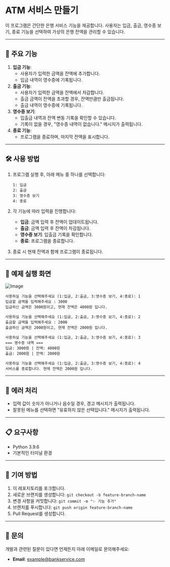 # ATM 서비스 만들기

이 프로그램은 간단한 은행 서비스 기능을 제공합니다. 사용자는 입금, 출금, 영수증 보기, 종료 기능을 선택하여 가상의 은행 잔액을 관리할 수 있습니다.

---

## 📂 주요 기능

1. **입금 기능**:
    - 사용자가 입력한 금액을 잔액에 추가합니다.
    - 입금 내역이 영수증에 기록됩니다.
2. **출금 기능**:
    - 사용자가 입력한 금액을 잔액에서 차감합니다.
    - 출금 금액이 잔액을 초과할 경우, 잔액만큼만 출금됩니다.
    - 출금 내역이 영수증에 기록됩니다.
3. **영수증 보기**:
    - 입출금 내역과 잔액 변동 기록을 확인할 수 있습니다.
    - 기록이 없을 경우, "영수증 내역이 없습니다." 메시지가 출력됩니다.
4. **종료 기능**:
    - 프로그램을 종료하며, 마지막 잔액을 표시합니다.

---

## 🛠️ 사용 방법

1. 프로그램 실행 후, 아래 메뉴 중 하나를 선택합니다:
    
    ```
    1: 입금
    2: 출금
    3: 영수증 보기
    4: 종료
    ```
    
2. 각 기능에 따라 입력을 진행합니다:
    - **입금**: 금액 입력 후 잔액이 업데이트됩니다.
    - **출금**: 금액 입력 후 잔액이 차감됩니다.
    - **영수증 보기**: 입출금 기록을 확인합니다.
    - **종료**: 프로그램을 종료합니다.
3. 종료 시 현재 잔액과 함께 프로그램이 종료됩니다.

---

## 🧩 예제 실행 화면

![Image](https://github.com/user-attachments/assets/8be24ff6-f897-4f81-95cd-73e8644c2f52)
```
사용하실 기능을 선택해주세요 (1:입금, 2:출금, 3:영수증 보기, 4:종료): 1
입금할 금액을 입력해주세요 : 3000
입금하신 금액은 3000원이고, 현재 잔액은 4000원 입니다.

사용하실 기능을 선택해주세요 (1:입금, 2:출금, 3:영수증 보기, 4:종료): 2
출금할 금액을 입력해주세요 : 2000
출금하신 금액은 2000원이고, 현재 잔액은 2000원 입니다.

사용하실 기능을 선택해주세요 (1:입금, 2:출금, 3:영수증 보기, 4:종료): 3
=== 영수증 내역 ===
입금: 3000원 | 잔액: 4000원
출금: 2000원 | 잔액: 2000원

사용하실 기능을 선택해주세요 (1:입금, 2:출금, 3:영수증 보기, 4:종료): 4
서비스를 종료합니다. 현재 잔액은 2000원 입니다.

```

---

## 🐛 에러 처리

- 입력 값이 숫자가 아니거나 음수일 경우, 경고 메시지가 출력됩니다.
- 잘못된 메뉴를 선택하면 "유효하지 않은 선택입니다." 메시지가 출력됩니다.

---

## 📋 요구사항

- Python 3.9.6
- 기본적인 터미널 환경

---

## 🌟 기여 방법

1. 이 레포지토리를 포크합니다.
2. 새로운 브랜치를 생성합니다: `git checkout -b feature-branch-name`
3. 변경 사항을 커밋합니다: `git commit -m "✨ 기능 추가"`
4. 브랜치를 푸시합니다: `git push origin feature-branch-name`
5. Pull Request를 생성합니다.

---

## 📧 문의

개발과 관련된 질문이 있다면 언제든지 아래 이메일로 문의해주세요:

- **Email**: [example@bankservice.com](mailto:example@bankservice.com)
